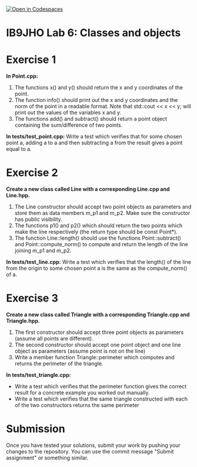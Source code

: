 [![Open in Codespaces](https://classroom.github.com/assets/launch-codespace-2972f46106e565e64193e422d61a12cf1da4916b45550586e14ef0a7c637dd04.svg)](https://classroom.github.com/open-in-codespaces?assignment_repo_id=17295568)
# IB9JHO Lab 6: Classes and objects

# Exercise 1
**In Point.cpp:**
1) The functions x() and y() should return the x and y coordinates of the point.
2) The function info() should print out the x and y coordinates and the norm of the point in a 
readable format. Note that std::cout << x << y; will print out the values of the variables x and 
y.
3) The functions add() and subtract() should return a point object containing the 
sum/difference of two points.

**In tests/test_point.cpp:**
Write a test which verifies that for some chosen point a, adding a to a
and then subtracting a from the result gives a point equal to a.

# Exercise 2
**Create a new class called Line with a corresponding Line.cpp and Line.hpp.**
1) The Line constructor should accept two point objects as parameters and store them as data
members m_p1 and m_p2. Make sure the constructor has public visibility.
2) The functions p1() and p2() which should return the two points which make the line 
respectively (the return type should be const Point*).
3) The function Line::length() should use the functions Point::subtract() and 
Point::compute_norm() to compute and return the length of the line joining m_p1 and 
m_p2.

**In tests/test_line.cpp:**
Write a test which verifies that the length() of the line from the origin to 
some chosen point a is the same as the compute_norm() of a.

# Exercise 3
**Create a new class called Triangle with a corresponding Triangle.cpp and Triangle.hpp.**
1) The first constructor should accept three point objects as parameters (assume all points are 
different).
2) The second constructor should accept one point object and one line object as parameters 
(assume point is not on the line)
3) Write a member function Triangle::perimeter which computes and returns the perimeter of 
the triangle.

**In tests/test_triangle.cpp:**
- Write a test which verifies that the perimeter function gives the correct result for a concrete example you worked 
out manually.
- Write a test which verifies that the same triangle constructed with each of the two constructors returns the same 
perimeter

# Submission
Once you have tested your solutions, submit your work by pushing your changes to the repository. You can use the commit message "Submit assignment" or something similar.